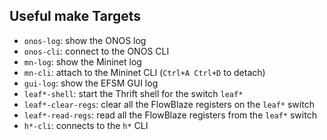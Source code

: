 ## Useful make Targets
- `onos-log`: show the ONOS log
- `onos-cli`: connect to the ONOS CLI
- `mn-log`: show the Mininet log
- `mn-cli`: attach to the Mininet CLI (`Ctrl+A Ctrl+D` to detach)
- `gui-log`: show the EFSM GUI log
- `leaf*-shell`: start the Thrift shell for the switch `leaf*`
- `leaf*-clear-regs`: clear all the FlowBlaze registers on the `leaf*` switch
- `leaf*-read-regs`: read all the FlowBlaze registers from the `leaf*` switch
- `h*-cli`: connects to the `h*` CLI